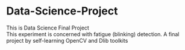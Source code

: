 # Data-Science-Project
This is Data Science Final Project  
This experiment is concerned with fatigue (blinking) detection. A final project by self-learning OpenCV and Dlib toolkits
